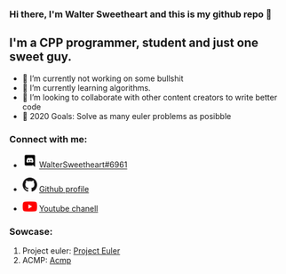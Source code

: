 ### Hi there, I'm Walter Sweetheart and this is my github repo 👋

## I'm a CPP programmer, student and just one sweet guy.
- 🔭 I’m currently not working on some bullshit
- 🌱 I’m currently learning algorithms.
- 👯 I’m looking to collaborate with other content creators to write better code
- 🥅 2020 Goals: Solve as many euler problems as posibble
### Connect with me:
- [<img align="bottom" alt="discord.com" width="26px" src="https://raw.githubusercontent.com/WalterSweetheart/WalterSweetheart/5523a3501c6d96f5d214e67ca151716dab94b856/Discord-Logo-Black.svg" />](https://discord.com) [WalterSweetheart#6961](https://discord.com)

- [<img align="bottom" alt="github.com" width="26px" src="https://raw.githubusercontent.com/WalterSweetheart/WalterSweetheart/master/GitHub-Mark-32px.png" />](https://github.com/WalterSweetheart) [Github profile](https://github.com/WalterSweetheart)

- [<img alt="bottom" atl="youtube.com" width="26px" src="https://github.com/WalterSweetheart/WalterSweetheart/blob/master/youtube_social_icon_red.png" />](https://www.youtube.com/channel/UC_R9cpdCUqwK4pXjIM2CWHg) [Youtube chanell](https://www.youtube.com/channel/UC_R9cpdCUqwK4pXjIM2CWHg)

### Sowcase:
1. Project euler: [Project Euler](https://projecteuler.net/progress=WalterSweetheart)
2. ACMP: [Acmp](https://acmp.ru/index.asp?main=user&id=323944)
